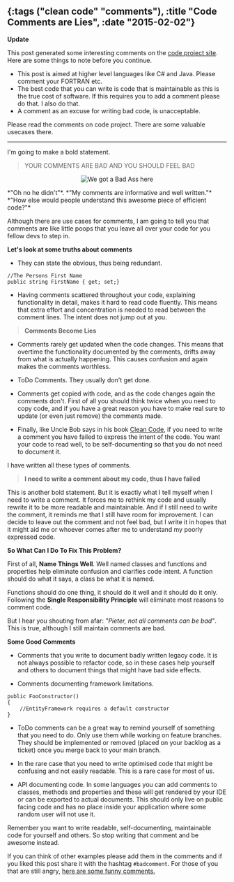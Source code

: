 {:tags ("clean code" "comments"), :title "Code Comments are Lies", :date "2015-02-02"}
-----
**Update**

This post generated some interesting comments on the [code project site](http://www.codeproject.com/script/Articles/ArticleVersion.aspx?waid=158130&aid=872073).
Here are some things to note before you continue.

* This post is aimed at higher level languages like C# and Java. Please comment your FORTRAN etc.
* The best code that you can write is code that is maintainable as this is the true cost of software. If this requires you to add a comment please do that. I also do that.
* A comment as an excuse for writing bad code, is unacceptable. 

Please read the comments on code project. There are some valuable usecases there.
___
I'm going to make a bold statement. 
>YOUR COMMENTS ARE BAD AND YOU SHOULD FEEL BAD

<div style="text-align: center;"><img src="http://res.cloudinary.com/dltpyggxx/image/upload/c_scale,w_172/v1422551564/BadAss_t0fi7y.png" alt="We got a Bad Ass here" style="max-width: 200px; margin-bottom:1em"/></div>
*"Oh no he didn't"*. *"My comments are informative and well written."* *"How else would people understand this awesome piece of efficient code?"*

Although there are use cases for comments, I am going to tell you that comments are like little poops that you leave all over your code for you fellow devs to step in.

**Let's look at some truths about comments**

* They can state the obvious, thus being redundant.
<pre><code class="csharp">//The Persons First Name
public string FirstName { get; set;}</code></pre>

* Having comments scattered throughout your code, explaining functionality in detail, makes it hard to read code fluently. This means that extra effort and concentration is needed to read between the comment lines. The intent does not jump out at you.

>**Comments Become Lies**

* Comments rarely get updated when the code changes. This means that overtime the functionality documented by the comments, drifts away from what is actually happening. This causes confusion and again makes the comments worthless.

* ToDo Comments. They usually don't get done. 

* Comments get copied with code, and as the code changes again the comments don't. First of all you should think twice when you need to copy code, and if you have a great reason you have to make real sure to update (or even just remove) the comments made.

* Finally, like Uncle Bob says in his book [Clean Code](http://www.amazon.com/Clean-Code-Handbook-Software-Craftsmanship/dp/0132350882), if you need to write a comment you have failed to express the intent of the code. You want your code to read well, to be self-documenting so that you do not need to document it.

I have written all these types of comments.

>**I need to write a comment about my code, thus I have failed**

This is another bold statement. But it is exactly what I tell myself when I need to write a comment. It forces me to rethink my code and usually rewrite it to be more readable and maintainable. And if I still need to write the comment, it reminds me that I still have room for improvement. I can decide to leave out the comment and not feel bad, but I write it in hopes that it might aid me or whoever comes after me to understand my poorly expressed code.

**So What Can I Do To Fix This Problem?**

First of all, **Name Things Well**. Well named classes and functions and properties help eliminate confusion and clarifies code intent. A function should do what it says, a class be what it is named.

Functions should do one thing, it should do it well and it should do it only. Following the **Single Responsibility Principle** will eliminate most reasons to comment code.

But I hear you shouting from afar: *"Pieter, not all comments can be bad"*. This is true, although I still maintain comments are bad.

**Some Good Comments**

* Comments that you write to document badly written legacy code. It is not always possible to refactor code, so in these cases help yourself and others to document things that might have bad side effects. 

* Comments documenting framework limitations.
<pre><code class="csharp">public FooConstructor()
{
	//EntityFramework requires a default constructor
}</code></pre>

* ToDo comments can be a great way to remind yourself of something that you need to do. Only use them while working on feature branches. They should be implemented or removed (placed on your backlog as a ticket) once you merge back to your main branch.

* In the rare case that you need to write optimised code that might be confusing and not easily readable. This is a rare case for most of us.

* API documenting code. In some languages you can add comments to classes, methods and properties and these will get rendered by your IDE or can be exported to actual documents. This should only live on public facing code and has no place inside your application where some random user will not use it.

Remember you want to write readable, self-documenting, maintainable code for yourself and others. So stop writing that comment and be awesome instead.

If you can think of other examples please add them in the comments and if you liked this post share it with the hashtag `#badcomment`. For those of you that are still angry, [here are some funny comments.](http://stackoverflow.com/questions/184618/what-is-the-best-comment-in-source-code-you-have-ever-encountered)

<a href="http://www.codeproject.com/script/Articles/BlogFeedList.aspx?amid=8804440" rel="tag" style="display:none">CodeProject</a>
